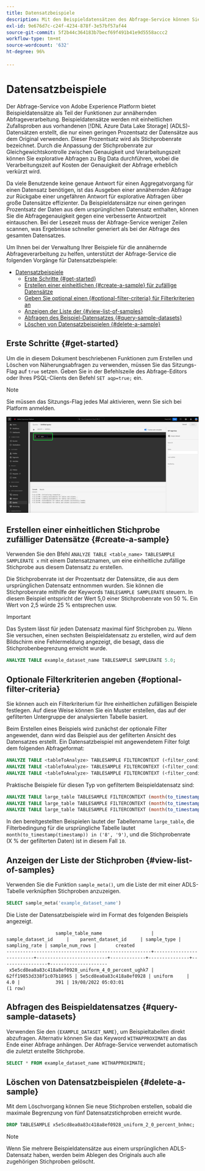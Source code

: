 ```yaml
---
title: Datensatzbeispiele
description: Mit den Beispieldatensätzen des Abfrage-Service können Sie explorative Abfragen zu Big Data durchführen. Dies verkürzt die Verarbeitungszeit, verringert jedoch die Abfragegenauigkeit. In diesem Handbuch erfahren Sie, wie Sie Ihre Beispiele für die annähernde Abfrageverarbeitung verwalten können
exl-id: 9e676d7c-c24f-4234-878f-3e57bf57af44
source-git-commit: 5f2b44c364183b7becf69f491b41e9d5558accc2
workflow-type: tm+mt
source-wordcount: '632'
ht-degree: 96%

---
```


# Datensatzbeispiele

Der Abfrage-Service von Adobe Experience Platform bietet Beispieldatensätze als Teil der Funktionen zur annähernden Abfrageverarbeitung. Beispieldatensätze werden mit einheitlichen Zufallsproben aus vorhandenen [!DNL Azure Data Lake Storage] (ADLS)-Datensätzen erstellt, die nur einen geringen Prozentsatz der Datensätze aus dem Original verwenden. Dieser Prozentsatz wird als Stichprobenrate bezeichnet. Durch die Anpassung der Stichprobenrate zur Gleichgewichtskontrolle zwischen Genauigkeit und Verarbeitungszeit können Sie explorative Abfragen zu Big Data durchführen, wobei die Verarbeitungszeit auf Kosten der Genauigkeit der Abfrage erheblich verkürzt wird.

Da viele Benutzende keine genaue Antwort für einen Aggregatvorgang für einen Datensatz benötigen, ist das Ausgeben einer annähernden Abfrage zur Rückgabe einer ungefähren Antwort für explorative Abfragen über große Datensätze effizienter. Da Beispieldatensätze nur einen geringen Prozentsatz der Daten aus dem ursprünglichen Datensatz enthalten, können Sie die Abfragegenauigkeit gegen eine verbesserte Antwortzeit eintauschen. Bei der Lesezeit muss der Abfrage-Service weniger Zeilen scannen, was Ergebnisse schneller generiert als bei der Abfrage des gesamten Datensatzes.

Um Ihnen bei der Verwaltung Ihrer Beispiele für die annähernde Abfrageverarbeitung zu helfen, unterstützt der Abfrage-Service die folgenden Vorgänge für Datensatzbeispiele:

- [Datensatzbeispiele](#dataset-samples)
   - [Erste Schritte {#get-started}](#getting-started-get-started)
   - [Erstellen einer einheitlichen {#create-a-sample} für zufällige Datensätze](#create-a-uniform-random-dataset-sample-create-a-sample)
   - [Geben Sie optional einen {#optional-filter-criteria} für Filterkriterien an](#optionally-specify-a-filter-criteria-optional-filter-criteria)
   - [Anzeigen der Liste der {#view-list-of-samples}](#view-the-list-of-samples-view-list-of-samples)
   - [Abfragen des Beispiel-Datensatzes {#query-sample-datasets}](#query-the-sample-dataset-query-sample-datasets)
   - [Löschen von Datensatzbeispielen {#delete-a-sample}](#delete-dataset-samples-delete-a-sample)

## Erste Schritte {#get-started}

Um die in diesem Dokument beschriebenen Funktionen zum Erstellen und Löschen von Näherungsabfragen zu verwenden, müssen Sie das Sitzungs-Flag auf `true` setzen. Geben Sie in der Befehlszeile des Abfrage-Editors oder Ihres PSQL-Clients den Befehl `SET aqp=true;` ein.

>[!NOTE]
>
>Sie müssen das Sitzungs-Flag jedes Mal aktivieren, wenn Sie sich bei Platform anmelden.

![Der Abfrage-Editor mit dem hervorgehobenen Befehl &quot;SET aqp=true;&quot;.](../images/key-concepts/set-session-flag.png)

## Erstellen einer einheitlichen Stichprobe zufälliger Datensätze {#create-a-sample}

Verwenden Sie den Bfehl `ANALYZE TABLE <table_name> TABLESAMPLE SAMPLERATE x` mit einem Datensatznamen, um eine einheitliche zufällige Stichprobe aus diesem Datensatz zu erstellen.

Die Stichprobenrate ist der Prozentsatz der Datensätze, die aus dem ursprünglichen Datensatz entnommen wurden. Sie können die Stichprobenrate mithilfe der Keywords `TABLESAMPLE SAMPLERATE` steuern. In diesem Beispiel entspricht der Wert 5,0 einer Stichprobenrate von 50 %. Ein Wert von 2,5 würde 25 % entsprechen usw.

>[!IMPORTANT]
>
>Das System lässt für jeden Datensatz maximal fünf Stichproben zu. Wenn Sie versuchen, einen sechsten Beispieldatensatz zu erstellen, wird auf dem Bildschirm eine Fehlermeldung angezeigt, die besagt, dass die Stichprobenbegrenzung erreicht wurde.

```sql
ANALYZE TABLE example_dataset_name TABLESAMPLE SAMPLERATE 5.0;
```

## Optionale Filterkriterien angeben {#optional-filter-criteria}

Sie können auch ein Filterkriterium für Ihre einheitlichen zufälligen Beispiele festlegen. Auf diese Weise können Sie ein Muster erstellen, das auf der gefilterten Untergruppe der analysierten Tabelle basiert.

Beim Erstellen eines Beispiels wird zunächst der optionale Filter angewendet, dann wird das Beispiel aus der gefilterten Ansicht des Datensatzes erstellt. Ein Datensatzbeispiel mit angewendetem Filter folgt dem folgenden Abfrageformat:

```sql
ANALYZE TABLE <tableToAnalyze> TABLESAMPLE FILTERCONTEXT (<filter_condition>) SAMPLERATE X.Y;
ANALYZE TABLE <tableToAnalyze> TABLESAMPLE FILTERCONTEXT (<filter_condition_1> AND/OR <filter_condition_2>) SAMPLERATE X.Y;
ANALYZE TABLE <tableToAnalyze> TABLESAMPLE FILTERCONTEXT (<filter_condition_1> AND (<filter_condition_2> OR <filter_condition_3>)) SAMPLERATE X.Y;
```

Praktische Beispiele für diesen Typ von gefiltertem Beispieldatensatz sind:

```sql
ANALYZE TABLE large_table TABLESAMPLE FILTERCONTEXT (month(to_timestamp(timestamp)) in ('8', '9')) SAMPLERATE 10;
ANALYZE TABLE large_table TABLESAMPLE FILTERCONTEXT (month(to_timestamp(timestamp)) in ('8', '9') AND product.name = "product1") SAMPLERATE 10;
ANALYZE TABLE large_table TABLESAMPLE FILTERCONTEXT (month(to_timestamp(timestamp)) in ('8', '9') AND (product.name = "product1" OR product.name = "product2")) SAMPLERATE 10;
```

In den bereitgestellten Beispielen lautet der Tabellenname `large_table`, die Filterbedingung für die ursprüngliche Tabelle lautet `month(to_timestamp(timestamp)) in ('8', '9')`, und die Stichprobenrate (X % der gefilterten Daten) ist in diesem Fall `10`.

## Anzeigen der Liste der Stichproben {#view-list-of-samples}

Verwenden Sie die Funktion `sample_meta()`, um die Liste der mit einer ADLS-Tabelle verknüpften Stichproben anzuzeigen.

```sql
SELECT sample_meta('example_dataset_name')
```

Die Liste der Datensatzbeispiele wird im Format des folgenden Beispiels angezeigt.

```shell
                  sample_table_name                  |    sample_dataset_id     |    parent_dataset_id     | sample_type | sampling_rate | sample_num_rows |       created      
-----------------------------------------------------+--------------------------+--------------------------+-------------+---------------+-----------------+---------------------
 x5e5cd8ea0a83c418a8ef0928_uniform_4_0_percent_ughk7 | 62ff19853d338f1c07b18965 | 5e5cd8ea0a83c418a8ef0928 | uniform     |           4.0 |             391 | 19/08/2022 05:03:01
(1 row)
```

## Abfragen des Beispieldatensatzes {#query-sample-datasets}

Verwenden Sie den `{EXAMPLE_DATASET_NAME}`, um Beispieltabellen direkt abzufragen. Alternativ können Sie das Keyword `WITHAPPROXIMATE` an das Ende einer Abfrage anhängen. Der Abfrage-Service verwendet automatisch die zuletzt erstellte Stichprobe.

```sql
SELECT * FROM example_dataset_name WITHAPPROXIMATE;
```

## Löschen von Datensatzbeispielen {#delete-a-sample}

Mit dem Löschvorgang können Sie neue Stichproben erstellen, sobald die maximale Begrenzung von fünf Datensatzstichproben erreicht wurde.

```sql
DROP TABLESAMPLE x5e5cd8ea0a83c418a8ef0928_uniform_2_0_percent_bnhmc;
```

>[!NOTE]
>
>Wenn Sie mehrere Beispieldatensätze aus einem ursprünglichen ADLS-Datensatz haben, werden beim Ablegen des Originals auch alle zugehörigen Stichproben gelöscht.
